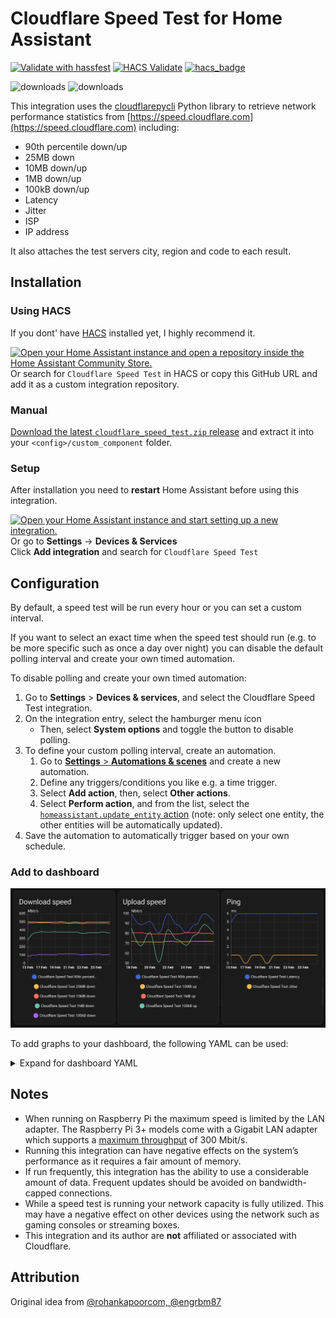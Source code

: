 # Cloudflare Speed Test for Home Assistant

[![Validate with hassfest](https://github.com/DigitallyRefined/ha-cloudflare-speed-test/actions/workflows/hassfest.yaml/badge.svg)](https://github.com/DigitallyRefined/ha-cloudflare-speed-test/actions/workflows/hassfest.yaml)
[![HACS Validate](https://github.com/DigitallyRefined/ha-cloudflare-speed-test/actions/workflows/hacs_action.yml/badge.svg)](https://github.com/DigitallyRefined/ha-cloudflare-speed-test/actions/workflows/hacs_action.yml)
[![hacs_badge](https://img.shields.io/badge/HACS-Default-blue.svg)](https://github.com/custom-components/hacs)

![downloads](https://img.shields.io/github/downloads/DigitallyRefined/ha-cloudflare-speed-test/total.svg)
![downloads](https://img.shields.io/github/downloads/DigitallyRefined/ha-cloudflare-speed-test/latest/total.svg)

This integration uses the [cloudflarepycli](https://pypi.org/project/cloudflarepycli/) Python library to retrieve network performance statistics from [https://speed.cloudflare.com](https://speed.cloudflare.com) including:

* 90th percentile down/up
* 25MB down
* 10MB down/up
* 1MB down/up
* 100kB down/up
* Latency
* Jitter
* ISP
* IP address

It also attaches the test servers city, region and code to each result.

## Installation

### Using HACS  

If you dont' have [HACS](https://hacs.xyz) installed yet, I highly recommend it.  

[![Open your Home Assistant instance and open a repository inside the Home Assistant Community Store.](https://my.home-assistant.io/badges/hacs_repository.svg)](https://my.home-assistant.io/redirect/hacs_repository/?owner=DigitallyRefined&repository=ha-cloudflare-speed-test&category=integration)  
Or search for `Cloudflare Speed Test` in HACS or copy this GitHub URL and add it as a custom integration repository.

### Manual  

[Download the latest `cloudflare_speed_test.zip` release](https://github.com/DigitallyRefined/ha-cloudflare-speed-test/releases) and extract it into your `<config>/custom_component` folder.

### Setup

After installation you need to **restart** Home Assistant before using this integration.

[![Open your Home Assistant instance and start setting up a new integration.](https://my.home-assistant.io/badges/config_flow_start.svg)](https://my.home-assistant.io/redirect/config_flow_start/?domain=cloudflare_speed_test)  
Or go to **Settings** -> **Devices & Services**  
Click **Add integration** and search for `Cloudflare Speed Test`

## Configuration

By default, a speed test will be run every hour or you can set a custom interval.

If you want to select an exact time when the speed test should run (e.g. to be more specific such as once a day over night) you can disable the default polling interval and create your own timed automation.

To disable polling and create your own timed automation:

1. Go to **Settings** > **Devices & services**, and select the Cloudflare Speed Test integration.
2. On the integration entry, select the hamburger menu icon
   * Then, select **System options** and toggle the button to disable polling.
3. To define your custom polling interval, create an automation.
   1. Go to [**Settings** > **Automations & scenes**](https://my.home-assistant.io/redirect/automations) and create a new automation.
   2. Define any triggers/conditions you like e.g. a time trigger.
   3. Select **Add action**, then, select **Other actions**.
   4. Select **Perform action**, and from the list, select the [`homeassistant.update_entity` action](https://www.home-assistant.io/integrations/homeassistant/#action-homeassistantupdate_entity) (note: only select one entity, the other entities will be automatically updated).
4. Save the automation to automatically trigger based on your own schedule.

### Add to dashboard

![Graph screenshot](screenshot.webp)

To add graphs to your dashboard, the following YAML can be used:

<details>
<summary>Expand for dashboard YAML</summary>

```yaml
- chart_type: line
  period: day
  type: statistics-graph
  entities:
    - sensor.cloudflare_speed_test_90th_percentile_down
    - sensor.cloudflare_speed_test_25mb_down
    - sensor.cloudflare_speed_test_10mb_down
    - sensor.cloudflare_speed_test_1mb_down
    - sensor.cloudflare_speed_test_100kb_down
  stat_types:
    - max
  title: Download speed
- chart_type: line
  period: day
  type: statistics-graph
  entities:
    - sensor.cloudflare_speed_test_90th_percentile_up
    - sensor.cloudflare_speed_test_10mb_up
    - sensor.cloudflare_speed_test_1mb_up
    - sensor.cloudflare_speed_test_100kb_up
  stat_types:
    - max
  title: Upload speed
- chart_type: line
  period: day
  type: statistics-graph
  entities:
    - sensor.cloudflare_speed_test_latency
    - sensor.cloudflare_speed_test_jitter
  stat_types:
    - min
  title: Ping
```
</details>

## Notes

* When running on Raspberry Pi the maximum speed is limited by the LAN adapter. The Raspberry Pi 3+ models come with a Gigabit LAN adapter which supports a [maximum throughput](https://www.raspberrypi.org/products/raspberry-pi-3-model-b-plus/) of 300 Mbit/s.
* Running this integration can have negative effects on the system’s performance as it requires a fair amount of memory.
* If run frequently, this integration has the ability to use a considerable amount of data. Frequent updates should be avoided on bandwidth-capped connections.
* While a speed test is running your network capacity is fully utilized. This may have a negative effect on other devices using the network such as gaming consoles or streaming boxes.
* This integration and its author are **not** affiliated or associated with Cloudflare.

## Attribution

Original idea from [@rohankapoorcom, @engrbm87](https://github.com/home-assistant/core/tree/dev/homeassistant/components/speedtestdotnet)
